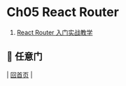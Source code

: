 # Ch05 React Router

1. [React Router 入门实战教学](https://github.com/aclk/reactjs101/blob/master/Ch05/react-router-introduction.md)

## :door: 任意门
| [回首页](https://github.com/aclk/reactjs101) |
